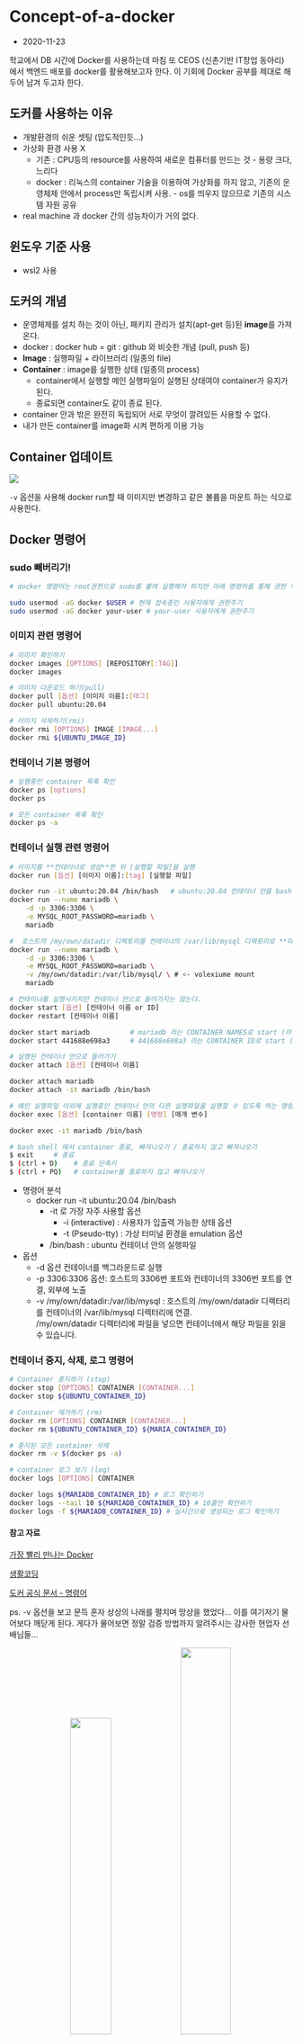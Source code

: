# Concept-of-a-docker
- 2020-11-23

학교에서 DB 시간에 Docker를 사용하는데 마침 또 CEOS (신촌기반 IT창업 동아리) 에서 백엔드 배포를 docker를 활용해보고자 한다. 이 기회에 Docker 공부를 제대로 해두어 남겨 두고자 한다.

## 도커를 사용하는 이유

- 개발환경의 쉬운 셋팅 (압도적인듯...)
- 가상화 환경 사용 X
    - 기존 : CPU등의 resource를 사용하여 새로운 컴퓨터를 만드는 것 - 용량 크다, 느리다
    - docker : 리눅스의 container 기술을 이용하여 가상화를 하지 않고, 기존의 운영체제 안에서 process만 독립시켜 사용. - os를 띄우지 않으므로 기존의 시스템 자원 공유
- real machine 과 docker 간의 성능차이가 거의 없다.

## 윈도우 기준 사용

- wsl2 사용

## 도커의 개념

- 운영체제를 설치 하는 것이 아닌, 패키지 관리가 설치(apt-get 등)된 **image**를 가져 온다.
- docker : docker hub = git : github  와 비슷한 개념 (pull, push 등)
- **Image** : 실행파일 + 라이브러리 (일종의 file)
- **Container** : image를 실행한 상태 (일종의 process)
    - container에서 실행할 메인 실행파일이 실행된 상태여야 container가 유지가 된다.
    - 종료되면 container도 같이 종료 된다.
- container 안과 밖은 완전히 독립되어 서로 무엇이 깔려있든 사용할 수 없다.
- 내가 만든 container를 image화 시켜 편하게 이용 가능

## Container 업데이트

![](./Images/dockerMount.jpg)

`-v` 옵션을 사용해 docker run할 때 이미지만 변경하고 같은 볼륨을 마운트 하는 식으로 사용한다.

## Docker 명령어

### sudo 빼버리기!

```bash
# docker 명령어는 root권한으로 sudo를 붙여 실행해야 하지만 아래 명령어를 통해 권한 부여

sudo usermod -aG docker $USER # 현재 접속중인 사용자에게 권한주기
sudo usermod -aG docker your-user # your-user 사용자에게 권한주기
```

### 이미지 관련 명령어

```bash
# 이미지 확인하기
docker images [OPTIONS] [REPOSITORY[:TAG]]
docker images

# 이미지 다운로드 하기(pull)
docker pull [옵션] [이미지 이름]:[태그]
docker pull ubuntu:20.04

# 이미지 삭제하기(rmi)
docker rmi [OPTIONS] IMAGE [IMAGE...]
docker rmi ${UBUNTU_IMAGE_ID}
```

### 컨테이너 기본 명령어

```bash
# 실행중인 container 목록 확인
docker ps [options]
docker ps

# 모든 container 목록 확인
docker ps -a
```

### 컨테이너 실행 관련 명령어

```bash
# 이미지를 **컨테이너로 생성**한 뒤 [실행할 파일]을 실행
docker run [옵션] [이미지 이름]:[tag] [실행할 파일]

docker run -it ubuntu:20.04 /bin/bash   # ubuntu:20.04 컨테이너 안을 bash를 통해서 접속
docker run --name mariadb \
	-d -p 3306:3306 \
	-e MYSQL_ROOT_PASSWORD=mariadb \
	mariadb

#  호스트의 /my/own/datadir 디렉토리를 컨테이너의 /var/lib/mysql 디렉토리로 **마운트**
docker run --name mariadb \
	-d -p 3306:3306 \
	-e MYSQL_ROOT_PASSWORD=mariadb \
	-v /my/own/datadir:/var/lib/mysql/ \ # <- volexiume mount
	mariadb

# 컨테이너를 실행시키지만 컨테이너 안으로 들어가지는 않는다.
docker start [옵션] [컨테이너 이름 or ID]
docker restart [컨테이너 이름]

docker start mariadb          # mariadb 라는 CONTAINER NAMES로 start (아래와 동일)
docker start 441688e698a3     # 441688e698a3 라는 CONTAINER ID로 start (위와 동일)

# 실행된 컨테이너 안으로 들어가기
docker attach [옵션] [컨테이너 이름]

docker attach mariadb
docker attach -it mariadb /bin/bash

# 메인 실행파일 이외에 실행중인 컨테이너 안의 다른 실행파일을 실행할 수 있도록 하는 명령
docker exec [옵션] [container 이름] [명령] [매개 변수]

docker exec -it mariadb /bin/bash

# bash shell 에서 container 종료, 빠져나오기 / 종료하지 않고 빠져나오기
$ exit     # 종료
$ (ctrl + D)    # 종료 단축키
$ (ctrl + PQ)   # container를 종료하지 않고 빠져나오기
```

- 명령어 분석
    - docker run -it ubuntu:20.04 /bin/bash
        - -it 로 가장 자주 사용할 옵션
            - -i (interactive) : 사용자가 입출력 가능한 상태 옵션
            - -t (Pseudo-tty) : 가상 터미널 환경을 emulation 옵션
        - /bin/bash : ubuntu 컨테이너 안의 실행파일
- 옵션
    - -d 옵션 컨테이너를 백그라운드로 실행
    - -p 3306:3306 옵션: 호스트의 3306번 포트와 컨테이너의 3306번 포트를 연결, 외부에 노출
    - -v /my/own/datadir:/var/lib/mysql : 호스트의 /my/own/datadir 디렉터리를 컨테이너의 /var/lib/mysql 디렉터리에 연결.  
    /my/own/datadir 디렉터리에 파일을 넣으면 컨테이너에서 해당 파일을 읽을 수 있습니다.

### 컨테이너 중지, 삭제, 로그 명령어

```bash
# Container 중지하기 (stop)
docker stop [OPTIONS] CONTAINER [CONTAINER...]
docker stop ${UBUNTU_CONTAINER_ID}

# Container 제거하기 (rm)
docker rm [OPTIONS] CONTAINER [CONTAINER...]
docker rm ${UBUNTU_CONTAINER_ID} ${MARIA_CONTAINER_ID}

# 중지된 모든 container 삭제
docker rm -v $(docker ps -a)

# container 로그 보기 (log)
docker logs [OPTIONS] CONTAINER

docker logs ${MARIADB_CONTAINER_ID} # 로그 확인하기
docker logs --tail 10 ${MARIADB_CONTAINER_ID} # 10줄만 확인하기
docker logs -f ${MARIADB_CONTAINER_ID} # 실시간으로 생성되는 로그 확인하기
```

#### 참고 자료

[가장 빨리 만나는 Docker]([http://pyrasis.com/private/2014/11/30/publish-docker-for-the-really-impatient-book](http://pyrasis.com/private/2014/11/30/publish-docker-for-the-really-impatient-book))

[생활코딩]([https://opentutorials.org/course/128/8657](https://opentutorials.org/course/128/8657))

[도커 공식 문서 - 명령어]([https://docs.docker.com/engine/reference/commandline/docker/](https://docs.docker.com/engine/reference/commandline/docker/)) 

ps. -v 옵션을 보고 문득 혼자 상상의 나래를 펼치며 망상을 했었다... 이를 여기저기 물어보다 깨닫게 된다. 게다가 물어보면 정말 검증 방법까지 알려주시는 감사한 현업자 선배님들...

<p float="left" align="middle">
    <img src="./Images/option1.jpg" width="38%" />
    <img src="./Images/option2.jpg" width="42%" /> 
</p>